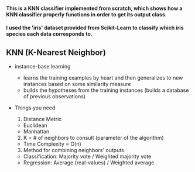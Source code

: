 #### This is a KNN classifier implemented from scratch, which shows how a KNN classifier properly functions in order to get its output class.
#### I used the 'iris' dataset provided from Scikit-Learn to classify which iris species each data corresponds to.

## KNN (K-Nearest Neighbor)
- instance-base learning
  - learns the training examples by heart and then generalizes to new instances based on some similarity measure
  - builds the hypotheses from the training instances (builds a database of previous observations)

- Things you need
  1. Distance Metric
  - Euclidean
  - Manhattan
  2. K = # of neighbors to consult (parameter of the algorithm)
  - Time Complexity = O(n)
  3. Method for combining neighbors' outputs
  - Classification: Majority vote / Weighted majority vote
  - Regression: Average (real-values) / Weighted average
